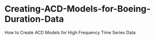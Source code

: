 # Creating-ACD-Models-for-Boeing-Duration-Data
How to Create ACD Models for High Frequency Time Series Data
